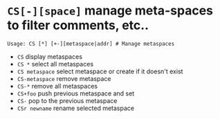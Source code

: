 <!-- TITLE: CS -->

#  `CS[-][space]` manage meta-spaces to filter comments, etc..


```text
Usage: CS [*] [+-][metaspace|addr] # Manage metaspaces
```


- `CS` display metaspaces
- `CS *` select all metaspaces
- `CS metaspace` select metaspace or create if it doesn't exist
- `CS-metaspace` remove metaspace
- `CS-*` remove all metaspaces
- `CS+foo` push previous metaspace and set
- `CS-` pop to the previous metaspace
- `CSr newname` rename selected metaspace

<p hidden>CS CS- CS+ CSr</p>